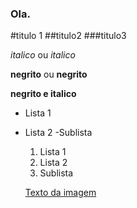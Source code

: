 ### Ola. 

#titulo 1
##titulo2
###titulo3

*italico* ou _italico_

**negrito** ou __negrito__

__negrito e italico__

- Lista 1
- Lista 2
  -Sublista

  1. Lista 1
  2. Lista 2 
    1. Sublista

    [Texto da imagem]()
